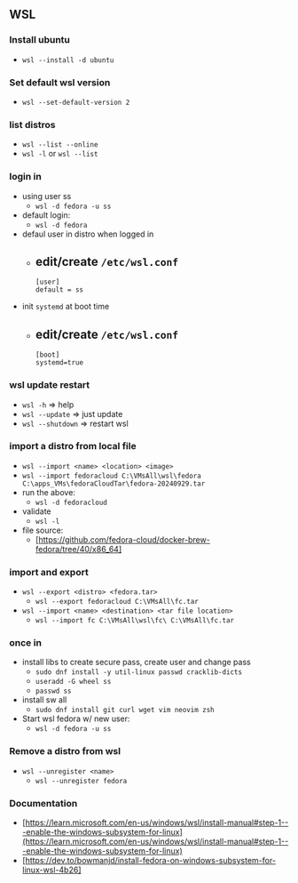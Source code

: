 ## WSL 

### Install ubuntu
- `wsl --install -d ubuntu`

### Set default wsl version
- `wsl --set-default-version 2`

### list distros
- `wsl --list --online`
- `wsl -l` or `wsl --list`

### login in
- using user ss
    - `wsl -d fedora -u ss`
- default login:
    - `wsl -d fedora`
- defaul user in distro when logged in
    - edit/create `/etc/wsl.conf`
        - 
        ```
        [user]
        default = ss
        ```
- init `systemd` at boot time
    - edit/create `/etc/wsl.conf`
        - 
        ```
        [boot]
        systemd=true
        ```

### wsl update restart
- `wsl -h` => help
- `wsl --update` => just update
- `wsl --shutdown` => restart wsl

### import a distro from local file
- `wsl --import <name> <location> <image>`
- `wsl --import fedoracloud C:\VMsAll\wsl\fedora C:\apps_VMs\fedoraCloudTar\fedora-20240929.tar`
- run the above:
    - `wsl -d fedoracloud`
- validate
    - `wsl -l`
- file source:
    - [https://github.com/fedora-cloud/docker-brew-fedora/tree/40/x86_64]

### import and export
- `wsl --export <distro> <fedora.tar>`
    - `wsl --export fedoracloud C:\VMsAll\fc.tar`
- `wsl --import <name> <destination> <tar file location>`
    - `wsl --import fc C:\VMsAll\wsl\fc\ C:\VMsAll\fc.tar`

### once in
- install libs to create secure pass, create user and change pass
    - `sudo dnf install -y util-linux passwd cracklib-dicts`
    - `useradd -G wheel ss`
    - `passwd ss`
- install sw all
    - `sudo dnf install git curl wget vim neovim zsh`
- Start wsl fedora w/ new user:
    - `wsl -d fedora -u ss`

### Remove a distro from wsl
- `wsl --unregister <name>`
    - `wsl --unregister fedora`

### Documentation
- [https://learn.microsoft.com/en-us/windows/wsl/install-manual#step-1---enable-the-windows-subsystem-for-linux](https://learn.microsoft.com/en-us/windows/wsl/install-manual#step-1---enable-the-windows-subsystem-for-linux)
- [https://dev.to/bowmanjd/install-fedora-on-windows-subsystem-for-linux-wsl-4b26]

